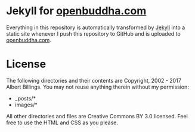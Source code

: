 # Jekyll for [openbuddha.com](http://openbuddha.com)

Everything in this repository is automatically transformed by [Jekyll](http://github.com/mojombo/jekyll) into a static site whenever I push this repository to GitHub and is uploaded to [openbuddha.com](http://openbuddha.com).

# License

The following directories and their contents are Copyright, 2002 - 2017 Albert Billings. You may not reuse anything therein without my permission:

* _posts/*
* images/*

All other directories and files are Creative Commons BY 3.0 licensed. Feel free to use the HTML and CSS as you please. 